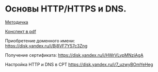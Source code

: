 # Основы HTTP/HTTPS и DNS.

[Методичка](https://gbcdn.mrgcdn.ru/uploads/asset/5148818/attachment/b8512eb6233814688c63a0f9af83f83a.pdf)

[Конспект в pdf](https://cloud.mail.ru/public/HRs1/c2oE8d2tn)

Приобретение доменного имени: https://disk.yandex.ru/i/Bj8VF7Y57c3Zng

Получение сертификата: https://disk.yandex.ru/i/HWrVLvpMNziAgA

Настройка HTTP и DNS в CPT https://disk.yandex.ru/i/7_uzwyBOmYeHeg